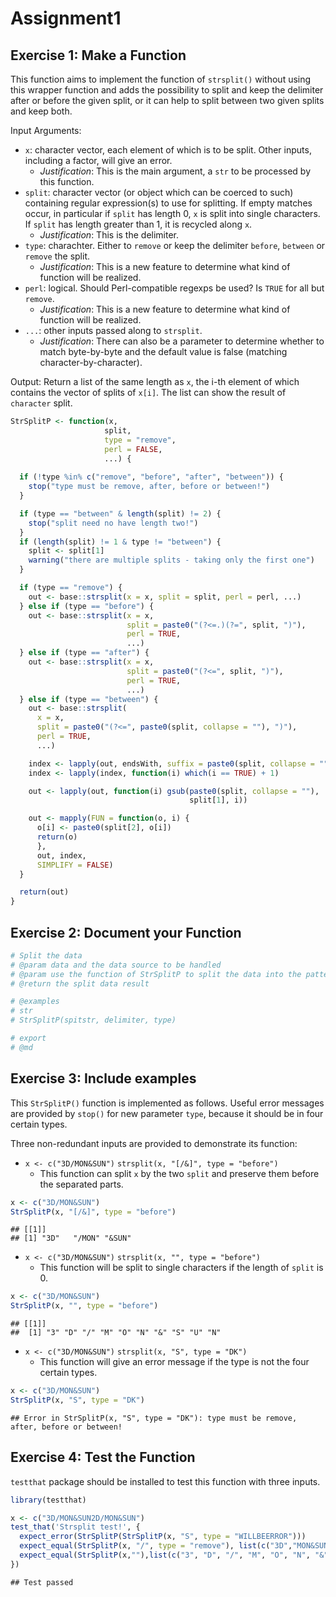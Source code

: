 Assignment1
================

## Exercise 1: Make a Function

This function aims to implement the function of `strsplit()` without
using this wrapper function and adds the possibility to split and keep
the delimiter after or before the given split, or it can help to split
between two given splits and keep both.

Input Arguments:

-   `x`: character vector, each element of which is to be split. Other
    inputs, including a factor, will give an error.
    -   *Justification*: This is the main argument, a `str` to be
        processed by this function.
-   `split`: character vector (or object which can be coerced to such)
    containing regular expression(s) to use for splitting. If empty
    matches occur, in particular if `split` has length 0, `x` is split
    into single characters. If `split` has length greater than 1, it is
    recycled along `x`.
    -   *Justification*: This is the delimiter.
-   `type`: charachter. Either to `remove` or keep the delimiter
    `before`, `between` or `remove` the split.
    -   *Justification*: This is a new feature to determine what kind of
        function will be realized.
-   `perl`: logical. Should Perl-compatible regexps be used? Is `TRUE`
    for all but `remove`.
    -   *Justification*: This is a new feature to determine what kind of
        function will be realized.  
-   `...`: other inputs passed along to `strsplit`.
    -   *Justification*: There can also be a parameter to determine
        whether to match byte-by-byte and the default value is false
        (matching character-by-character).

Output: Return a list of the same length as `x`, the i-th element of
which contains the vector of splits of `x[i]`. The list can show the
result of `character` split.

``` r
StrSplitP <- function(x,
                     split,
                     type = "remove",
                     perl = FALSE,
                     ...) {
  
  if (!type %in% c("remove", "before", "after", "between")) {
    stop("type must be remove, after, before or between!")
  }

  if (type == "between" & length(split) != 2) {
    stop("split need no have length two!")
  }
  if (length(split) != 1 & type != "between") {
    split <- split[1]
    warning("there are multiple splits - taking only the first one")
  }

  if (type == "remove") {
    out <- base::strsplit(x = x, split = split, perl = perl, ...)
  } else if (type == "before") {
    out <- base::strsplit(x = x,
                          split = paste0("(?<=.)(?=", split, ")"),
                          perl = TRUE,
                          ...)
  } else if (type == "after") {
    out <- base::strsplit(x = x,
                          split = paste0("(?<=", split, ")"),
                          perl = TRUE,
                          ...)
  } else if (type == "between") {
    out <- base::strsplit(
      x = x,
      split = paste0("(?<=", paste0(split, collapse = ""), ")"),
      perl = TRUE,
      ...)

    index <- lapply(out, endsWith, suffix = paste0(split, collapse = ""))
    index <- lapply(index, function(i) which(i == TRUE) + 1)

    out <- lapply(out, function(i) gsub(paste0(split, collapse = ""),
                                        split[1], i))

    out <- mapply(FUN = function(o, i) {
      o[i] <- paste0(split[2], o[i])
      return(o)
      },
      out, index,
      SIMPLIFY = FALSE)
  }

  return(out)
}
```

## Exercise 2: Document your Function

``` r
# Split the data
# @param data and the data source to be handled
# @param use the function of StrSplitP to split the data into the pattern you want
# @return the split data result

# @examples
# str
# StrSplitP(spitstr, delimiter, type)

# export
# @md
```

## Exercise 3: Include examples

This `StrSplitP()` function is implemented as follows. Useful error
messages are provided by `stop()` for new parameter `type`, because it
should be in four certain types.

Three non-redundant inputs are provided to demonstrate its function:

-   `x <- c("3D/MON&SUN")` `strsplit(x, "[/&]", type = "before")`
    -   This function can split `x` by the two `split` and preserve them
        before the separated parts.

``` r
x <- c("3D/MON&SUN")
StrSplitP(x, "[/&]", type = "before")
```

    ## [[1]]
    ## [1] "3D"   "/MON" "&SUN"

-   `x <- c("3D/MON&SUN")` `strsplit(x, "", type = "before")`
    -   This function will be split to single characters if the length
        of `split` is 0.

``` r
x <- c("3D/MON&SUN")
StrSplitP(x, "", type = "before")
```

    ## [[1]]
    ##  [1] "3" "D" "/" "M" "O" "N" "&" "S" "U" "N"

-   `x <- c("3D/MON&SUN")` `strsplit(x, "S", type = "DK")`
    -   This function will give an error message if the type is not the
        four certain types.

``` r
x <- c("3D/MON&SUN")
StrSplitP(x, "S", type = "DK")
```

    ## Error in StrSplitP(x, "S", type = "DK"): type must be remove, after, before or between!

## Exercise 4: Test the Function

`testthat` package should be installed to test this function with three
inputs.

``` r
library(testthat)

x <- c("3D/MON&SUN2D/MON&SUN")
test_that('Strsplit test!', {
  expect_error(StrSplitP(StrSplitP(x, "S", type = "WILLBEERROR")))
  expect_equal(StrSplitP(x, "/", type = "remove"), list(c("3D","MON&SUN2D","MON&SUN")))
  expect_equal(StrSplitP(x,""),list(c("3", "D", "/", "M", "O", "N", "&", "S", "U", "N","2", "D", "/", "M", "O", "N", "&", "S", "U", "N")))
})
```

    ## Test passed
